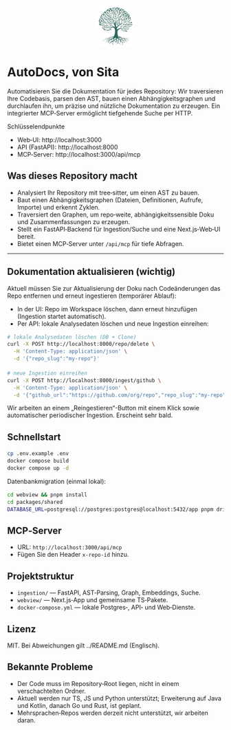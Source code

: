 <p align="center">
  <img src="../webview/apps/webapp/public/favicon.svg" alt="OpenDocs by Sita" width="96" height="96" />
</p>

# AutoDocs, von Sita

Automatisieren Sie die Dokumentation für jedes Repository: Wir traversieren Ihre Codebasis, parsen den AST, bauen einen Abhängigkeitsgraphen und durchlaufen ihn, um präzise und nützliche Dokumentation zu erzeugen. Ein integrierter MCP‑Server ermöglicht tiefgehende Suche per HTTP.

Schlüsselendpunkte

- Web‑UI: http://localhost:3000
- API (FastAPI): http://localhost:8000
- MCP‑Server: http://localhost:3000/api/mcp

## Was dieses Repository macht

- Analysiert Ihr Repository mit tree‑sitter, um einen AST zu bauen.
- Baut einen Abhängigkeitsgraphen (Dateien, Definitionen, Aufrufe, Importe) und erkennt Zyklen.
- Traversiert den Graphen, um repo‑weite, abhängigkeitssensible Doku und Zusammenfassungen zu erzeugen.
- Stellt ein FastAPI‑Backend für Ingestion/Suche und eine Next.js‑Web‑UI bereit.
- Bietet einen MCP‑Server unter `/api/mcp` für tiefe Abfragen.

---

## Dokumentation aktualisieren (wichtig)

Aktuell müssen Sie zur Aktualisierung der Doku nach Codeänderungen das Repo entfernen und erneut ingestieren (temporärer Ablauf):

- In der UI: Repo im Workspace löschen, dann erneut hinzufügen (Ingestion startet automatisch).
- Per API: lokale Analysedaten löschen und neue Ingestion einreihen:

```bash
# lokale Analysedaten löschen (DB + Clone)
curl -X POST http://localhost:8000/repo/delete \
  -H 'Content-Type: application/json' \
  -d '{"repo_slug":"my-repo"}'

# neue Ingestion einreihen
curl -X POST http://localhost:8000/ingest/github \
  -H 'Content-Type: application/json' \
  -d '{"github_url":"https://github.com/org/repo","repo_slug":"my-repo","force_full":false}'
```

Wir arbeiten an einem „Reingestieren“-Button mit einem Klick sowie automatischer periodischer Ingestion. Erscheint sehr bald.

## Schnellstart

```bash
cp .env.example .env
docker compose build
docker compose up -d
```

Datenbankmigration (einmal lokal):

```bash
cd webview && pnpm install
cd packages/shared
DATABASE_URL=postgresql://postgres:postgres@localhost:5432/app pnpm drizzle-kit push --config drizzle.main.config.ts
```

## MCP‑Server

- URL: `http://localhost:3000/api/mcp`
- Fügen Sie den Header `x-repo-id` hinzu.

## Projektstruktur

- `ingestion/` — FastAPI, AST‑Parsing, Graph, Embeddings, Suche.
- `webview/` — Next.js‑App und gemeinsame TS‑Pakete.
- `docker-compose.yml` — lokale Postgres‑, API‑ und Web‑Dienste.

## Lizenz

MIT. Bei Abweichungen gilt ../README.md (Englisch).

## Bekannte Probleme

- Der Code muss im Repository‑Root liegen, nicht in einem verschachtelten Ordner.
- Aktuell werden nur TS, JS und Python unterstützt; Erweiterung auf Java und Kotlin, danach Go und Rust, ist geplant.
- Mehrsprachen‑Repos werden derzeit nicht unterstützt, wir arbeiten daran.

